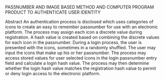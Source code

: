 PASSNUMBER AND IMAGE BASED METHOD AND COMPUTER PROGRAM PRODUCT TO AUTHENTICATE USER IDENTITY

Abstract
An authentication process is disclosed which uses categories of icons to create an easy to remember passnumber for use with an electronic platform. The process may assign each icon a discrete value during registration. A hash value is created based on combining the discrete values for each icon in the passnumber. During a login process, the user is presented with the icons, sometimes in a randomly shuffled. The user may input the icons that make up his or her passnumber. The process may access stored values for user selected icons in the login passnumber entry field and calculate a login hash value. The process may then determine whether the login hash value matches the registration hash value to permit or deny login access to the electronic platform.

